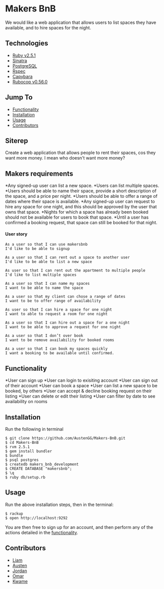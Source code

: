 # Makers BnB

We would like a web application that allows users to list spaces they have available, and to hire spaces for the night.

## Technologies
* [Ruby v2.5.1](https://www.ruby-lang.org/en/)
* [Sinatra](http://www.sinatrarb.com/)
* [PostgreSQL](https://www.postgresql.org/)
* [Rspec](http://rspec.info/)
* [Capybara](https://github.com/teamcapybara/capybara)
* [Rubocop v0.56.0](https://batsov.com/rubocop/)

## Jump To
* [Functionality](functionality)
* [Installation](#install)
* [Usage](#usage)
* [Contributors](#contributors)

## Siterep

Create a web application that allows people to rent their spaces, cos they want more money. I mean who doesn't want more money?

## Makers requirements
*Any signed-up user can list a new space.
*Users can list multiple spaces.
*Users should be able to name their space, provide a short description of the space, and a price per night.
*Users should be able to offer a range of dates where their space is available.
*Any signed-up user can request to hire any space for one night, and this should be approved by the user that owns that space.
*Nights for which a space has already been booked should not be available for users to book that space.
*Until a user has confirmed a booking request, that space can still be booked for that night.

#### User story
```
As a user so that I can use makersbnb 
I'd like to be able to signup

As a user so that I can rent out a space to another user 
I'd like to be able to list a new space

As user so that I can rent out the apartment to multiple people 
I'd like to list multiple spaces

As a user so that I can name my spaces 
I want to be able to name the space

As a user so that my client can chose a range of dates 
I want to be to offer range of availability

As user so that I can hire a space for one night 
I want to able to request a room for one night

As a user so that I can hire out a space for a one night 
I want to be able to approve a request for one night

As a user so that I don’t over book 
I want to be remove availability for booked rooms

As a user so that I can book my spaces quickly 
I want a booking to be available until confirmed.
```

## <a name="functionality">Functionality</a>
*User can sign up
*User can login to exisiting account
*User can sign out of their account
*User can book a space
*User can list a new space to be booked, by others
*User can accept & decline booking request on their listing
*User can delete or edit their listing
*User can filter by date to see availability on rooms

## <a name="install">Installation</a>

Run the following in terminal

```
$ git clone https://github.com/AustenGG/Makers-BnB.git
$ cd Makers-BnB
$ rvm 2.5.1
$ gem install bundler
$ bundle
$ psql postgres
$ createdb makers_bnb_development
$ CREATE DATABASE "makersbnb";
$ \q
$ ruby db/setup.rb
```

## <a name="usage">Usage</a>

Run the above installation steps, then in the terminal:

```
$ rackup
$ open http://localhost:9292
```

You are then free to sign up for an account, and then perform any of the actions detailed in the [functionality](functionality).

## <a name="contributors">Contributors</a>
* [Liam](https://github.com/Coombszy)
* [Austen](https://github.com/AustenGG)
* [Jordan](https://github.com/jbailey5421)
* [Omar](https://github.com/omarkhan2270)
* [Kwame](https://github.com/Kwame-M)
